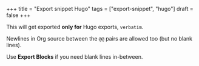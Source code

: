 +++
title = "Export snippet Hugo"
tags = ["export-snippet", "hugo"]
draft = false
+++

This will get exported **only for** Hugo exports, `verbatim`.

Newlines in Org source
between the `@​@` pairs are
allowed too
(but no blank lines).

Use **Export Blocks** if you need blank lines in-between.
